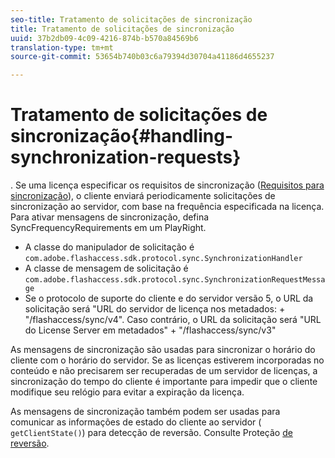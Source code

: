 ```yaml
---
seo-title: Tratamento de solicitações de sincronização
title: Tratamento de solicitações de sincronização
uuid: 37b2db09-4c09-4216-874b-b570a84569b6
translation-type: tm+mt
source-git-commit: 53654b740b03c6a79394d30704a41186d4655237

---
```



# Tratamento de solicitações de sincronização{#handling-synchronization-requests}

. Se uma licença especificar os requisitos de sincronização ([Requisitos para sincronização](../../aaxs-protecting-content/content-introduction/content-usage-rules/content-time-based-rules/content-time-based-rules-defining.md#requirements-for-synchronization)), o cliente enviará periodicamente solicitações de sincronização ao servidor, com base na frequência especificada na licença. Para ativar mensagens de sincronização, defina SyncFrequencyRequirements em um PlayRight.

* A classe do manipulador de solicitação é `com.adobe.flashaccess.sdk.protocol.sync.SynchronizationHandler`
* A classe de mensagem de solicitação é `com.adobe.flashaccess.sdk.protocol.sync.SynchronizationRequestMessage`
* Se o protocolo de suporte do cliente e do servidor versão 5, o URL da solicitação será &quot;URL do servidor de licença nos metadados: + &quot;/flashaccess/sync/v4&quot;. Caso contrário, o URL da solicitação será &quot;URL do License Server em metadados&quot; + &quot;/flashaccess/sync/v3&quot;

As mensagens de sincronização são usadas para sincronizar o horário do cliente com o horário do servidor. Se as licenças estiverem incorporadas no conteúdo e não precisarem ser recuperadas de um servidor de licenças, a sincronização do tempo do cliente é importante para impedir que o cliente modifique seu relógio para evitar a expiração da licença.

As mensagens de sincronização também podem ser usadas para comunicar as informações de estado do cliente ao servidor ( `getClientState()`) para detecção de reversão. Consulte Proteção [de reversão](../../aaxs-protecting-content/content-implementing-the-license-server/content-processing-aaxs-requests/content-rollback-detection.md).